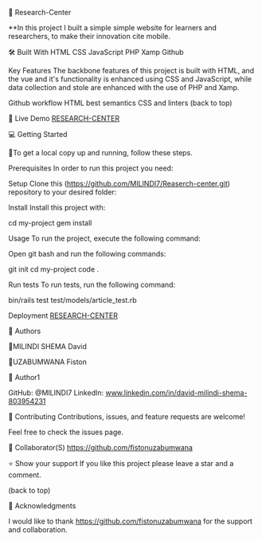 📖 Research-Center

**In this project I built a simple simple website for learners and researchers, to make their innovation cite mobile.

🛠 Built With
HTML
CSS
JavaScript
PHP
Xamp
Github

Key Features
The backbone features of this project is built with HTML, and the vue and it's functionality is enhanced using CSS and JavaScript, while data collection and stole are enhanced with the use of PHP and Xamp.

Github workflow
HTML best semantics
CSS and linters
(back to top)

🚀 Live Demo
[RESEARCH-CENTER](https://milindi7.github.io/Reaserch-center/)

💻 Getting Started

📄To get a local copy up and running, follow these steps.

Prerequisites
In order to run this project you need:

Setup
Clone this (https://github.com/MILINDI7/Reaserch-center.git) repository to your desired folder:

Install
Install this project with:

cd my-project gem install

Usage
To run the project, execute the following command:

Open git bash and run the following commands:

git init cd my-project code .

Run tests
To run tests, run the following command:

bin/rails test test/models/article_test.rb

Deployment
[RESEARCH-CENTER](https://milindi7.github.io/Reaserch-center/)

👥 Authors

👤MILINDI SHEMA David

👤UZABUMWANA Fiston

👤 Author1

GitHub: @MILINDI7
LinkedIn: www.linkedin.com/in/david-milindi-shema-803954231

🤝 Contributing
Contributions, issues, and feature requests are welcome!

Feel free to check the issues page.

🤝 Collaborator(S)
https://github.com/fistonuzabumwana

⭐️ Show your support
If you like this project please leave a star and a comment.

(back to top)

🙏 Acknowledgments

I would like to thank https://github.com/fistonuzabumwana for the support and collaboration.
